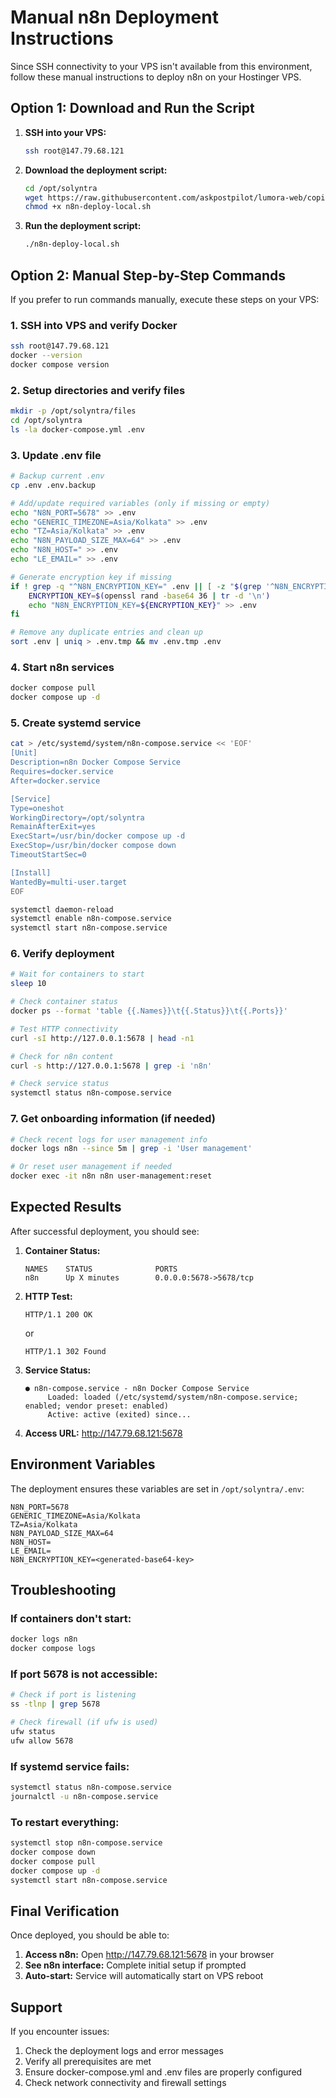 # Manual n8n Deployment Instructions

Since SSH connectivity to your VPS isn't available from this environment, follow these manual instructions to deploy n8n on your Hostinger VPS.

## Option 1: Download and Run the Script

1. **SSH into your VPS:**
   ```bash
   ssh root@147.79.68.121
   ```

2. **Download the deployment script:**
   ```bash
   cd /opt/solyntra
   wget https://raw.githubusercontent.com/askpostpilot/lumora-web/copilot/fix-5230b8f1-5dfa-451c-9db1-78a7ffa5f88e/deployment/n8n-deploy-local.sh
   chmod +x n8n-deploy-local.sh
   ```

3. **Run the deployment script:**
   ```bash
   ./n8n-deploy-local.sh
   ```

## Option 2: Manual Step-by-Step Commands

If you prefer to run commands manually, execute these steps on your VPS:

### 1. SSH into VPS and verify Docker
```bash
ssh root@147.79.68.121
docker --version
docker compose version
```

### 2. Setup directories and verify files
```bash
mkdir -p /opt/solyntra/files
cd /opt/solyntra
ls -la docker-compose.yml .env
```

### 3. Update .env file
```bash
# Backup current .env
cp .env .env.backup

# Add/update required variables (only if missing or empty)
echo "N8N_PORT=5678" >> .env
echo "GENERIC_TIMEZONE=Asia/Kolkata" >> .env
echo "TZ=Asia/Kolkata" >> .env
echo "N8N_PAYLOAD_SIZE_MAX=64" >> .env
echo "N8N_HOST=" >> .env
echo "LE_EMAIL=" >> .env

# Generate encryption key if missing
if ! grep -q "^N8N_ENCRYPTION_KEY=" .env || [ -z "$(grep '^N8N_ENCRYPTION_KEY=' .env | cut -d'=' -f2-)" ]; then
    ENCRYPTION_KEY=$(openssl rand -base64 36 | tr -d '\n')
    echo "N8N_ENCRYPTION_KEY=${ENCRYPTION_KEY}" >> .env
fi

# Remove any duplicate entries and clean up
sort .env | uniq > .env.tmp && mv .env.tmp .env
```

### 4. Start n8n services
```bash
docker compose pull
docker compose up -d
```

### 5. Create systemd service
```bash
cat > /etc/systemd/system/n8n-compose.service << 'EOF'
[Unit]
Description=n8n Docker Compose Service
Requires=docker.service
After=docker.service

[Service]
Type=oneshot
WorkingDirectory=/opt/solyntra
RemainAfterExit=yes
ExecStart=/usr/bin/docker compose up -d
ExecStop=/usr/bin/docker compose down
TimeoutStartSec=0

[Install]
WantedBy=multi-user.target
EOF

systemctl daemon-reload
systemctl enable n8n-compose.service
systemctl start n8n-compose.service
```

### 6. Verify deployment
```bash
# Wait for containers to start
sleep 10

# Check container status
docker ps --format 'table {{.Names}}\t{{.Status}}\t{{.Ports}}'

# Test HTTP connectivity
curl -sI http://127.0.0.1:5678 | head -n1

# Check for n8n content
curl -s http://127.0.0.1:5678 | grep -i 'n8n'

# Check service status
systemctl status n8n-compose.service
```

### 7. Get onboarding information (if needed)
```bash
# Check recent logs for user management info
docker logs n8n --since 5m | grep -i 'User management'

# Or reset user management if needed
docker exec -it n8n n8n user-management:reset
```

## Expected Results

After successful deployment, you should see:

1. **Container Status:**
   ```
   NAMES    STATUS              PORTS
   n8n      Up X minutes        0.0.0.0:5678->5678/tcp
   ```

2. **HTTP Test:**
   ```
   HTTP/1.1 200 OK
   ```
   or
   ```
   HTTP/1.1 302 Found
   ```

3. **Service Status:**
   ```
   ● n8n-compose.service - n8n Docker Compose Service
        Loaded: loaded (/etc/systemd/system/n8n-compose.service; enabled; vendor preset: enabled)
        Active: active (exited) since...
   ```

4. **Access URL:** http://147.79.68.121:5678

## Environment Variables

The deployment ensures these variables are set in `/opt/solyntra/.env`:

```
N8N_PORT=5678
GENERIC_TIMEZONE=Asia/Kolkata
TZ=Asia/Kolkata
N8N_PAYLOAD_SIZE_MAX=64
N8N_HOST=
LE_EMAIL=
N8N_ENCRYPTION_KEY=<generated-base64-key>
```

## Troubleshooting

### If containers don't start:
```bash
docker logs n8n
docker compose logs
```

### If port 5678 is not accessible:
```bash
# Check if port is listening
ss -tlnp | grep 5678

# Check firewall (if ufw is used)
ufw status
ufw allow 5678
```

### If systemd service fails:
```bash
systemctl status n8n-compose.service
journalctl -u n8n-compose.service
```

### To restart everything:
```bash
systemctl stop n8n-compose.service
docker compose down
docker compose pull
docker compose up -d
systemctl start n8n-compose.service
```

## Final Verification

Once deployed, you should be able to:

1. **Access n8n:** Open http://147.79.68.121:5678 in your browser
2. **See n8n interface:** Complete initial setup if prompted
3. **Auto-start:** Service will automatically start on VPS reboot

## Support

If you encounter issues:

1. Check the deployment logs and error messages
2. Verify all prerequisites are met
3. Ensure docker-compose.yml and .env files are properly configured
4. Check network connectivity and firewall settings